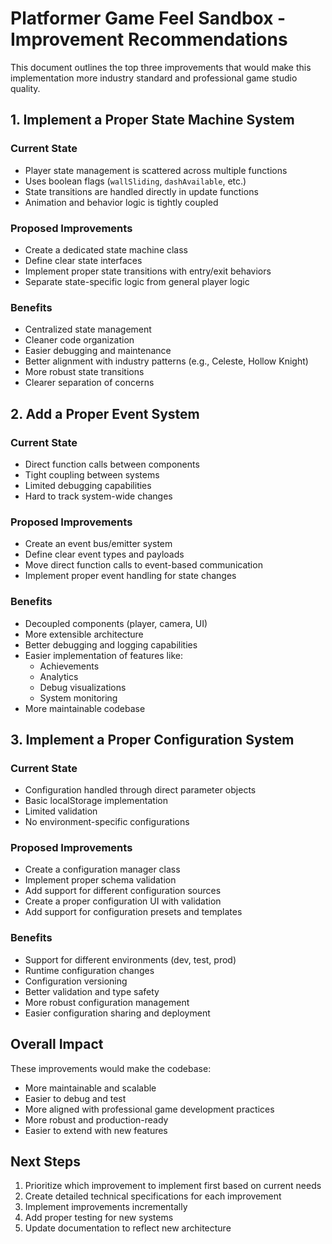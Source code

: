 # Platformer Game Feel Sandbox - Improvement Recommendations

This document outlines the top three improvements that would make this implementation more industry standard and professional game studio quality.

## 1. Implement a Proper State Machine System

### Current State
- Player state management is scattered across multiple functions
- Uses boolean flags (`wallSliding`, `dashAvailable`, etc.)
- State transitions are handled directly in update functions
- Animation and behavior logic is tightly coupled

### Proposed Improvements
- Create a dedicated state machine class
- Define clear state interfaces
- Implement proper state transitions with entry/exit behaviors
- Separate state-specific logic from general player logic

### Benefits
- Centralized state management
- Cleaner code organization
- Easier debugging and maintenance
- Better alignment with industry patterns (e.g., Celeste, Hollow Knight)
- More robust state transitions
- Clearer separation of concerns

## 2. Add a Proper Event System

### Current State
- Direct function calls between components
- Tight coupling between systems
- Limited debugging capabilities
- Hard to track system-wide changes

### Proposed Improvements
- Create an event bus/emitter system
- Define clear event types and payloads
- Move direct function calls to event-based communication
- Implement proper event handling for state changes

### Benefits
- Decoupled components (player, camera, UI)
- More extensible architecture
- Better debugging and logging capabilities
- Easier implementation of features like:
  - Achievements
  - Analytics
  - Debug visualizations
  - System monitoring
- More maintainable codebase

## 3. Implement a Proper Configuration System

### Current State
- Configuration handled through direct parameter objects
- Basic localStorage implementation
- Limited validation
- No environment-specific configurations

### Proposed Improvements
- Create a configuration manager class
- Implement proper schema validation
- Add support for different configuration sources
- Create a proper configuration UI with validation
- Add support for configuration presets and templates

### Benefits
- Support for different environments (dev, test, prod)
- Runtime configuration changes
- Configuration versioning
- Better validation and type safety
- More robust configuration management
- Easier configuration sharing and deployment

## Overall Impact

These improvements would make the codebase:
- More maintainable and scalable
- Easier to debug and test
- More aligned with professional game development practices
- More robust and production-ready
- Easier to extend with new features

## Next Steps

1. Prioritize which improvement to implement first based on current needs
2. Create detailed technical specifications for each improvement
3. Implement improvements incrementally
4. Add proper testing for new systems
5. Update documentation to reflect new architecture 